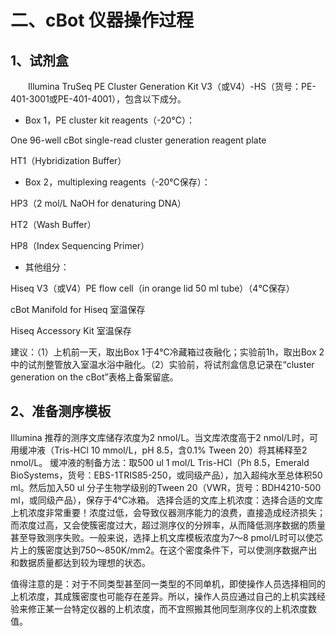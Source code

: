 # 二、cBot 仪器操作过程
## 1、试剂盒
&emsp;&emsp;Illumina TruSeq PE Cluster Generation Kit V3（或V4）-HS（货号：PE-401-3001或PE-401-4001），包含以下成分。
- Box 1，PE cluster kit reagents（-20℃）：

One 96-well cBot single-read cluster generation reagent plate

HT1（Hybridization Buffer）

- Box 2，multiplexing reagents（-20℃保存）：

HP3（2 mol/L NaOH for denaturing DNA）

HT2（Wash Buffer）

HP8（Index Sequencing Primer）

- 其他组分：

Hiseq V3（或V4）PE flow cell（in orange lid 50 ml tube）（4℃保存）

cBot Manifold for Hiseq 室温保存

Hiseq Accessory Kit 室温保存

建议：（1）上机前一天，取出Box 1于4℃冷藏箱过夜融化；实验前1h，取出Box 2中的试剂整管放入室温水浴中融化。（2）实验前，将试剂盒信息记录在“cluster generation on the cBot”表格上备案留底。
## 2、准备测序模板
Illumina 推荐的测序文库储存浓度为2 nmol/L。当文库浓度高于2 nmol/L时，可用缓冲液（Tris-HCl 10 mmol/L，pH 8.5，含0.1% Tween 20）将其稀释至2 nmol/L。
缓冲液的制备方法：取500 ul 1 mol/L Tris-HCl（Ph 8.5，Emerald BioSystems，货号：EBS-1TRIS85-250，或同级产品），加入超纯水至总体积50 ml。然后加入50 ul 分子生物学级别的Tween 20（VWR，货号：BDH4210-500 ml，或同级产品），保存于4℃冰箱。
选择合适的文库上机浓度：选择合适的文库上机浓度非常重要！浓度过低，会导致仪器测序能力的浪费，直接造成经济损失；而浓度过高，又会使簇密度过大，超过测序仪的分辨率，从而降低测序数据的质量甚至导致测序失败。一般来说，选择上机文库模板浓度为7～8 pmol/L时可以使芯片上的簇密度达到750～850K/mm2。在这个密度条件下，可以使测序数据产出和数据质量都达到较为理想的状态。

值得注意的是：对于不同类型甚至同一类型的不同单机，即使操作人员选择相同的上机浓度，其成簇密度也可能存在差异。所以，操作人员应通过自己的上机实践经验来修正某一台特定仪器的上机浓度，而不宜照搬其他同型测序仪的上机浓度数值。
